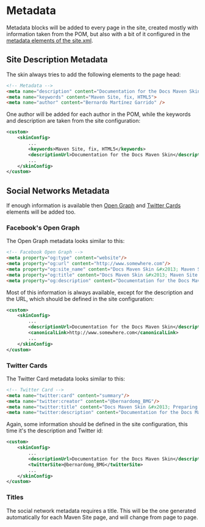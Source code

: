 # Metadata

Metadata blocks will be added to every page in the site, created mostly with information taken from the POM, but also with a bit of it configured in the [metadata elements of the site.xml][site-xml-metadata].

## Site Description Metadata

The skin always tries to add the following elements to the page head:

```html
<!-- Metadata -->
<meta name="description" content="Documentation for the Docs Maven Skin">
<meta name="keywords" content="Maven Site, fix, HTML5">
<meta name="author" content="Bernardo Martínez Garrido" />
```

One author will be added for each author in the POM, while the keywords and description are taken from the site configuration:

```xml
<custom>
    <skinConfig>
        ...
        <keywords>Maven Site, fix, HTML5</keywords>
        <descriptionUrl>Documentation for the Docs Maven Skin</descriptionUrl>
        ...
    </skinConfig>
</custom>
```

## Social Networks Metadata

If enough information is available then [Open Graph][open-graph] and [Twitter Cards][twitter-cards] elements will be added too.

### Facebook's Open Graph

The Open Graph metadata looks similar to this:

```html
<!-- Facebook Open Graph -->
<meta property="og:type" content="website"/>
<meta property="og:url" content="http://www.somewhere.com"/>
<meta property="og:site_name" content="Docs Maven Skin &#x2013; Maven Site as a documentation site"/>
<meta property="og:title" content="Docs Maven Skin &#x2013; Maven Site as a documentation site"/>
<meta property="og:description" content="Documentation for the Docs Maven Skin"/>
```

Most of this information is always available, except for the description and the URL, which should be defined in the site configuration:

```xml
<custom>
    <skinConfig>
        ...
        <descriptionUrl>Documentation for the Docs Maven Skin</descriptionUrl>
        <canonicalLink>http://www.somewhere.com</canonicalLink>
        ...
    </skinConfig>
</custom>
```

### Twitter Cards

The Twitter Card metadata looks similar to this:

```html
<!-- Twitter Card -->
<meta name="twitter:card" content="summary"/>
<meta name="twitter:creator" content="@bernardomg_BMG"/>
<meta name="twitter:title" content="Docs Maven Skin &#x2013; Preparing the site.xml file"/>
<meta name="twitter:description" content="Documentation for the Docs Maven Skin"/>
```

Again, some information should be defined in the site configuration, this time it's the description and Twitter id:

```xml
<custom>
    <skinConfig>
        ...
        <descriptionUrl>Documentation for the Docs Maven Skin</descriptionUrl>
        <twitterSite>@bernardomg_BMG</twitterSite>
        ...
    </skinConfig>
</custom>
```

### Titles

The social network metadata requires a title. This will be the one generated automatically for each Maven Site page, and will change from page to page.


[site-xml-metadata]: ./custom_site_descriptor.html#metadata

[open-graph]: http://ogp.me/
[twitter-cards]: https://dev.twitter.com/cards/overview
